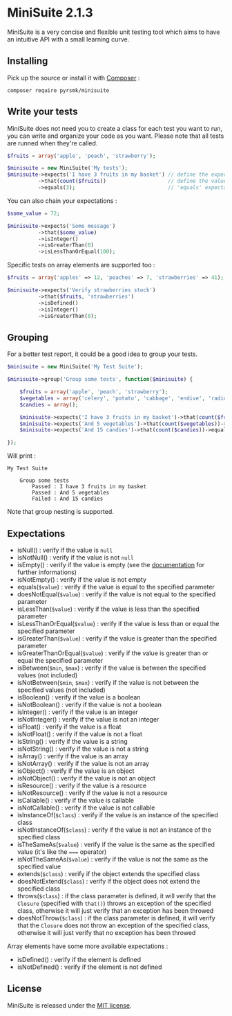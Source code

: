 MiniSuite 2.1.3
===============

MiniSuite is a very concise and flexible unit testing tool which aims to have an intuitive API with a small learning curve.

Installing
----------

Pick up the source or install it with [Composer](https://getcomposer.org/) :

```
composer require pyrsmk/minisuite
```

Write your tests
----------------

MiniSuite does not need you to create a class for each test you want to run, you can write and organize your code as you want. Please note that all tests are runned when they're called.

```php
$fruits = array('apple', 'peach', 'strawberry');

$minisuite = new MiniSuite('My tests');
$minisuite->expects('I have 3 fruits in my basket') // define the expectation message
          ->that(count($fruits))                    // define the value to verify
          ->equals(3);                              // 'equals' expectation
```

You can also chain your expectations :

```php
$some_value = 72;

$minisuite->expects('Some message')
          ->that($some_value)
          ->isInteger()
          ->isGreaterThan(0)
          ->isLessThanOrEqual(100);
```

Specific tests on array elements are supported too :

```php
$fruits = array('apples' => 12, 'peaches' => 7, 'strawberries' => 41);

$minisuite->expects('Verify strawberries stock')
          ->that($fruits, 'strawberries')
          ->isDefined()
          ->isInteger()
          ->isGreaterThan(0);
```

Grouping
--------

For a better test report, it could be a good idea to group your tests.

```php
$minisuite = new MiniSuite('My Test Suite');

$minisuite->group('Group some tests', function($minisuite) {

    $fruits = array('apple', 'peach', 'strawberry');
    $vegetables = array('celery', 'potato', 'cabbage', 'endive', 'radicchio');
    $candies = array();

    $minisuite->expects('I have 3 fruits in my basket')->that(count($fruits))->equals(3);
    $minisuite->expects('And 5 vegetables')->that(count($vegetables))->equals(5);
    $minisuite->expects('And 15 candies')->that(count($candies))->equals(15);

});
```

Will print :

```
My Test Suite

    Group some tests
        Passed : I have 3 fruits in my basket
        Passed : And 5 vegetables
        Failed : And 15 candies
```

Note that group nesting is supported.

Expectations
------------

- isNull() : verify if the value is `null`
- isNotNull() : verify if the value is not `null`
- isEmpty() : verify if the value is empty (see the [documentation](http://php.net/manual/en/function.empty.php) for further informations)
- isNotEmpty() : verify if the value is not empty
- equals(`$value`) : verify if the value is equal to the specified parameter
- doesNotEqual(`$value`) : verify if the value is not equal to the specified parameter
- isLessThan(`$value`) : verify if the value is less than the specified parameter
- isLessThanOrEqual(`$value`) : verify if the value is less than or equal the specified parameter
- isGreaterThan(`$value`) : verify if the value is greater than the specified parameter
- isGreaterThanOrEqual(`$value`) : verify if the value is greater than or equal the specified parameter
- isBetween(`$min`, `$max`) : verify if the value is between the specified values (not included)
- isNotBetween(`$min`, `$max`) : verify if the value is not between the specified values (not included)
- isBoolean() : verify if the value is a boolean
- isNotBoolean() : verify if the value is not a boolean
- isInteger() : verify if the value is an integer
- isNotInteger() : verify if the value is not an integer
- isFloat() : verify if the value is a float
- isNotFloat() : verify if the value is not a float
- isString() : verify if the value is a string
- isNotString() : verify if the value is not a string
- isArray() : verify if the value is an array
- isNotArray() : verify if the value is not an array
- isObject() : verify if the value is an object
- isNotObject() : verify if the value is not an object
- isResource() : verify if the value is a resource
- isNotResource() : verify if the value is not a resource
- isCallable() : verify if the value is callable
- isNotCallable() : verify if the value is not callable
- isInstanceOf(`$class`) : verify if the value is an instance of the specified class
- isNotInstanceOf(`$class`) : verify if the value is not an instance of the specified class
- isTheSameAs(`$value`) : verify if the value is the same as the specified value (it's like the `===` operator)
- isNotTheSameAs(`$value`) : verify if the value is not the same as the specified value
- extends(`$class`) : verify if the object extends the specified class
- doesNotExtend(`$class`) : verify if the object does not extend the specified class
- throws(`$class`) : if the class parameter is defined, it will verify that the `Closure` (specified with `that()`) throws an exception of the specified class, otherwise it will just verify that an exception has been throwed
- doesNotThrow(`$class`) : if the class parameter is defined, it will verify that the `Closure` does not throw an exception of the specified class, otherwise it will just verify that no exception has been throwed

Array elements have some more available expectations :

- isDefined() : verify if the element is defined
- isNotDefined() : verify if the element is not defined

License
-------

MiniSuite is released under the [MIT license](http://dreamysource.mit-license.org).
